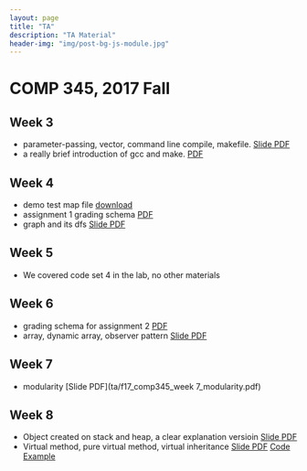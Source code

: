 ```yaml
---
layout: page
title: "TA"
description: "TA Material"
header-img: "img/post-bg-js-module.jpg"
---
```


# COMP 345, 2017 Fall

## Week 3

- parameter-passing, vector, command line compile, makefile. [Slide PDF](ta/f17_comp345_week3.pdf)
- a really brief introduction of gcc and make. [PDF](ta/gcc_and_make.pdf) 


## Week 4

- demo test map file [download](ta/comp345f17_a1_demo_map.map)
- assignment 1 grading schema [PDF](ta/comp_345_a1_grading_schema.pdf)
- graph and its dfs [Slide PDF](ta/f17_comp345_week4.pdf)

## Week 5

- We covered code set 4 in the lab, no other materials

## Week 6

- grading schema for assignment 2 [PDF](ta/comp_345_a2_grading_scheme.pdf)
- array, dynamic array, observer pattern [Slide PDF](ta/f17_comp345_week6.pdf)

## Week 7

- modularity [Slide PDF](ta/f17_comp345_week 7_modularity.pdf)

## Week 8

- Object created on stack and heap, a clear explanation versioin [Slide PDF](ta/f17_comp345_week8_1.pdf)
- Virtual method, pure virtual method, virtual inheritance [Slide PDF](ta/f17_comp345_week8_2.pdf) [Code Example](ta/f17_comp345_week8_code.zip)
